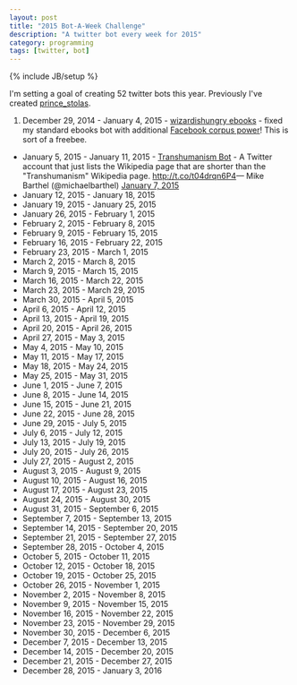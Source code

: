 ```yaml
---
layout: post
title: "2015 Bot-A-Week Challenge"
description: "A twitter bot every week for 2015"
category: programming
tags: [twitter, bot]
---
```

{% include JB/setup %}

I'm setting a goal of creating 52 twitter bots this year. Previously I've created [prince_stolas](https://twitter.com/prince_stolas).

1. December 29, 2014 - January 4, 2015 - [wizardishungry ebooks](https://twitter.com/wizardis_ebooks) - fixed my standard ebooks bot with additional [Facebook corpus power](https://github.com/WIZARDISHUNGRY/facebook-corpus)! This is sort of a freebee.
+ January 5, 2015 - January 11, 2015 - [Transhumanism Bot](https://twitter.com/Transhuman_bot) - <quote>A Twitter account that just lists the Wikipedia page that are shorter than the &quot;Transhumanism&quot; Wikipedia page.</quote> <a href="http://t.co/t04drqn6P4">http://t.co/t04drqn6P4</a>&mdash; Mike Barthel (@michaelbarthel) <a href="https://twitter.com/michaelbarthel/status/552869548563890179">January 7, 2015</a>
+ January 12, 2015 - January 18, 2015
+ January 19, 2015 - January 25, 2015
+ January 26, 2015 - February 1, 2015
+ February 2, 2015 - February 8, 2015
+ February 9, 2015 - February 15, 2015
+ February 16, 2015 - February 22, 2015
+ February 23, 2015 - March 1, 2015
+ March 2, 2015 - March 8, 2015
+ March 9, 2015 - March 15, 2015
+ March 16, 2015 - March 22, 2015
+ March 23, 2015 - March 29, 2015
+ March 30, 2015 - April 5, 2015
+ April 6, 2015 - April 12, 2015
+ April 13, 2015 - April 19, 2015
+ April 20, 2015 - April 26, 2015
+ April 27, 2015 - May 3, 2015
+ May 4, 2015 - May 10, 2015
+ May 11, 2015 - May 17, 2015
+ May 18, 2015 - May 24, 2015
+ May 25, 2015 - May 31, 2015
+ June 1, 2015 - June 7, 2015
+ June 8, 2015 - June 14, 2015
+ June 15, 2015 - June 21, 2015
+ June 22, 2015 - June 28, 2015
+ June 29, 2015 - July 5, 2015
+ July 6, 2015 - July 12, 2015
+ July 13, 2015 - July 19, 2015
+ July 20, 2015 - July 26, 2015
+ July 27, 2015 - August 2, 2015
+ August 3, 2015 - August 9, 2015
+ August 10, 2015 - August 16, 2015
+ August 17, 2015 - August 23, 2015
+ August 24, 2015 - August 30, 2015
+ August 31, 2015 - September 6, 2015
+ September 7, 2015 - September 13, 2015
+ September 14, 2015 - September 20, 2015
+ September 21, 2015 - September 27, 2015
+ September 28, 2015 - October 4, 2015
+ October 5, 2015 - October 11, 2015
+ October 12, 2015 - October 18, 2015
+ October 19, 2015 - October 25, 2015
+ October 26, 2015 - November 1, 2015
+ November 2, 2015 - November 8, 2015
+ November 9, 2015 - November 15, 2015
+ November 16, 2015 - November 22, 2015
+ November 23, 2015 - November 29, 2015
+ November 30, 2015 - December 6, 2015
+ December 7, 2015 - December 13, 2015
+ December 14, 2015 - December 20, 2015
+ December 21, 2015 - December 27, 2015
+ December 28, 2015 - January 3, 2016
